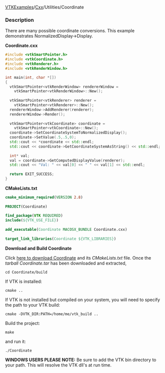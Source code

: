 [VTKExamples](/home/)/[Cxx](/Cxx)/Utilities/Coordinate

### Description
There are many possible coordinate conversions. This example demonstrates NormalizedDisplay->Display.

**Coordinate.cxx**
```c++
#include <vtkSmartPointer.h>
#include <vtkCoordinate.h>
#include <vtkRenderer.h>
#include <vtkRenderWindow.h>

int main(int, char *[])
{
  vtkSmartPointer<vtkRenderWindow> rendererWindow =
    vtkSmartPointer<vtkRenderWindow>::New();
  
  vtkSmartPointer<vtkRenderer> renderer =
    vtkSmartPointer<vtkRenderer>::New();
  rendererWindow->AddRenderer(renderer);
  rendererWindow->Render();
  
  vtkSmartPointer<vtkCoordinate> coordinate = 
    vtkSmartPointer<vtkCoordinate>::New();
  coordinate->SetCoordinateSystemToNormalizedDisplay();
  coordinate->SetValue(.5,.5,0);
  std::cout << *coordinate << std::endl;
  std::cout << coordinate->GetCoordinateSystemAsString() << std::endl;
  
  int* val;
  val = coordinate->GetComputedDisplayValue(renderer);
  std::cout << "Val: " << val[0] << " " << val[1] << std::endl;
  
  return EXIT_SUCCESS;
}
```
**CMakeLists.txt**
```cmake
cmake_minimum_required(VERSION 2.8)
 
PROJECT(Coordinate)
 
find_package(VTK REQUIRED)
include(${VTK_USE_FILE})
 
add_executable(Coordinate MACOSX_BUNDLE Coordinate.cxx)
 
target_link_libraries(Coordinate ${VTK_LIBRARIES})
```

**Download and Build Coordinate**

Click [here to download Coordinate](https://github.com/lorensen/VTKWikiExamplesTarballs/raw/master/Coordinate.tar) and its *CMakeLists.txt* file.
Once the *tarball Coordinate.tar* has been downloaded and extracted,
```
cd Coordinate/build 
```
If VTK is installed:
```
cmake ..
```
If VTK is not installed but compiled on your system, you will need to specify the path to your VTK build:
```
cmake -DVTK_DIR:PATH=/home/me/vtk_build ..
```
Build the project:
```
make
```
and run it:
```
./Coordinate
```
**WINDOWS USERS PLEASE NOTE:** Be sure to add the VTK bin directory to your path. This will resolve the VTK dll's at run time.

